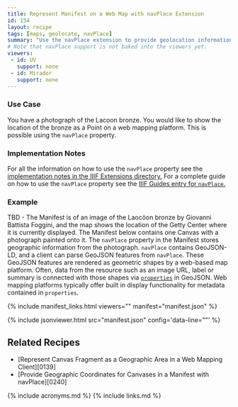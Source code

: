 ```yaml
---
title: Represent Manifest on a Web Map with navPlace Extension
id: 154
layout: recipe
tags: [maps, geolocate, navPlace]
summary: "Use the navPlace extension to provide geolocation information about an IIIF Presentation API 3.0 Manifest."
# Note that navPlace support is not baked into the viewers yet.
viewers:
 - id: UV
   support: none
 - id: Mirador
   support: none
---
```


### Use Case
You have a photograph of the Lacoon bronze. You would like to show the location of the bronze as a Point on a web mapping platform. This is possible using the `navPlace` property. 


### Implementation Notes
For all the information on how to use the `navPlace` property see the [implementation notes in the IIIF Extensions directory.](https://iiif.io/api/extension/navplace/#5-implementation-notes) 
For a complete guide on how to use the `navPlace` property see the [IIIF Guides entry for `navPlace`.](https://preview.iiif.io/guides/41-navPlace/guides/iiif.io.api.extension.navplace/) 


### Example
TBD - The Manifest is of an image of the Laocöon bronze by Giovanni Battista Foggini, and the map shows the location of the Getty Center where it is currently displayed. 
The Manifest below contains one Canvas with a photograph painted onto it. The `navPlace` property in the Manifest stores geographic information from the photograph. `navPlace` contains GeoJSON-LD, and a client can parse GeoJSON features from `navPlace`. These GeoJSON features are rendered as geometric shapes by a web-based map platform. Often, data from the resource such as an image URL, label or summary is connected with those shapes via [`properties`](https://tools.ietf.org/html/rfc7946#section-3.2) in GeoJSON.  Web mapping platforms typically offer built in display functionality for metadata contained in `properties`.

{% include manifest_links.html viewers="" manifest="manifest.json" %}

{% include jsonviewer.html src="manifest.json" config='data-line=""' %}

## Related Recipes
* [Represent Canvas Fragment as a Geographic Area in a Web Mapping Client][0139]
* [Provide Geographic Coordinates for Canvases in a Manifest with navPlace][0240]

{% include acronyms.md %}
{% include links.md %}
